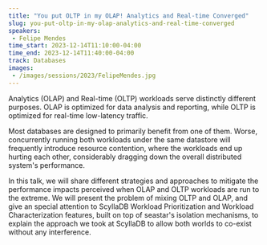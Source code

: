 ```yaml
---
title: "You put OLTP in my OLAP! Analytics and Real-time Converged"
slug: you-put-oltp-in-my-olap-analytics-and-real-time-converged
speakers:
 - Felipe Mendes
time_start: 2023-12-14T11:10:00-04:00
time_end: 2023-12-14T11:40:00-04:00
track: Databases
images:
 - /images/sessions/2023/FelipeMendes.jpg
---
```


Analytics (OLAP) and Real-time (OLTP) workloads serve distinctly different purposes. OLAP is optimized for data analysis and reporting, while OLTP is optimized for real-time low-latency traffic.
 
 
 
 Most databases are designed to primarily benefit from one of them. Worse, concurrently running both workloads under the same datastore will frequently introduce resource contention, where the workloads end up hurting each other, considerably dragging down the overall distributed system's performance.
 
 
 
 In this talk, we will share different strategies and approaches to mitigate the performance impacts perceived when OLAP and OLTP workloads are run to the extreme. We will present the problem of mixing OLTP and OLAP, and give an special attention to ScyllaDB Workload Prioritization and Workload Characterization features, built on top of seastar's isolation mechanisms, to explain the approach we took at ScyllaDB to allow both worlds to co-exist without any interference.